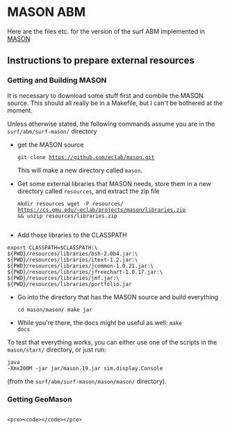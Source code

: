 # MASON ABM

Here are the files etc. for the version of the surf ABM implemented in [MASON](https://cs.gmu.edu/~eclab/projects/mason/)


## Instructions to prepare external resources

### Getting and Building MASON

It is necessary to download some stuff first and combile the MASON source. This should all really be in a Makefile, but I can't be bothered at the moment.

Unless otherwise stated, the following commands assume you are in the <code>surf/abm/surf-mason/</code> directory

 - get the MASON source <pre><code>git clone https://github.com/eclab/mason.git</code></pre> This will make a new directory called <code>mason</code>.
 
 - Get some external libraries that MASON needs, store them in a new directory called <code>resources</code>, and extract the zip file  <pre>
<code>mkdir resources
wget -P resources/ https://cs.gmu.edu/~eclab/projects/mason/libraries.zip && unzip resources/libraries.zip </code>
</pre> 

 - Add those libraries to the CLASSPATH 
<pre><code>export CLASSPATH=$CLASSPATH:\
${PWD}/resources/libraries/bsh-2.0b4.jar:\
${PWD}/resources/libraries/itext-1.2.jar:\
${PWD}/resources/libraries/jcommon-1.0.21.jar:\
${PWD}/resources/libraries/jfreechart-1.0.17.jar:\
${PWD}/resources/libraries/jmf.jar:\
${PWD}/resources/libraries/portfolio.jar</code></pre>

 - Go into the directory that has the MASON source and build everything <pre><code>cd mason/mason/
make jar</code></pre>

 - While you're there, the docs might be useful as well: <code>make docs</code>

To test that everything works, you can either use one of the scripts in the <code>mason/start/</code> directory, or just run: <pre><code>java -Xmx200M -jar jar/mason.19.jar sim.display.Console</code></pre> (from the <code>surf/abm/surf-mason/mason/mason/</code> directory).

### Getting GeoMason






  
   <pre><code></code></pre>
    <pre><code></code></pre>

 

